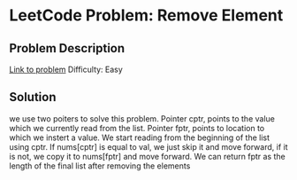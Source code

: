 # LeetCode Problem: Remove Element

## Problem Description
[Link to problem](https://leetcode.com/problems/remove-element/description/?envType=study-plan-v2&envId=top-interview-150)
Difficulty: Easy

## Solution

we use two poiters to solve this problem. Pointer cptr, points to the value which we currently read 
from the list. Pointer fptr, points to location to which we instert a value. We start reading from 
the beginning of the list using cptr. If nums[cptr] is equal to val, we just skip it and move forward, 
if it is not, we copy it to nums[fptr] and move forward. We can return fptr as the length of the final 
list after removing the elements